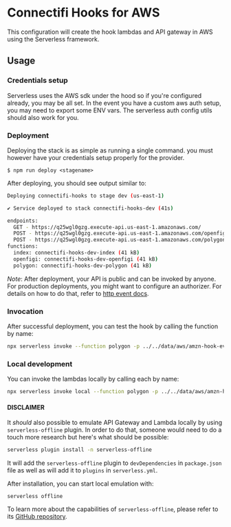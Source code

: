 # Connectifi Hooks for AWS

This configuration will create the hook lambdas and API gateway in AWS using the Serverless framework.

## Usage

### Credentials setup

Serverless uses the AWS sdk under the hood so if you're configured already, you may be all set.  In the event you have a custom aws auth setup, you may need to export some ENV vars.  The serverless auth config utils should also work for you.

### Deployment

Deploying the stack is as simple as running a single command.  you must however have your credentials setup properly for the provider.

```
$ npm run deploy <stagename>
```

After deploying, you should see output similar to:

```bash
Deploying connectifi-hooks to stage dev (us-east-1)

✔ Service deployed to stack connectifi-hooks-dev (41s)

endpoints:
  GET - https://q25wgl0gzg.execute-api.us-east-1.amazonaws.com/
  POST - https://q25wgl0gzg.execute-api.us-east-1.amazonaws.com/openfigi
  POST - https://q25wgl0gzg.execute-api.us-east-1.amazonaws.com/polygon
functions:
  index: connectifi-hooks-dev-index (41 kB)
  openfigi: connectifi-hooks-dev-openfigi (41 kB)
  polygon: connectifi-hooks-dev-polygon (41 kB)
```

_Note_: After deployment, your API is public and can be invoked by anyone. For production deployments, you might want to configure an authorizer. For details on how to do that, refer to [http event docs](https://www.serverless.com/framework/docs/providers/aws/events/apigateway/).

### Invocation

After successful deployment, you can test the hook by calling the function by name:

```bash
npx serverless invoke --function polygon -p ../../data/aws/amzn-hook-event.json
```

### Local development

You can invoke the lambdas locally by calling each by name:

```bash
npx serverless invoke local --function polygon -p ../../data/aws/amzn-hook-event.json
```

#### DISCLAIMER

It *should* also possible to emulate API Gateway and Lambda locally by using `serverless-offline` plugin. In order to do that, someone would need to do a touch more research but here's what should be possible:

```bash
serverless plugin install -n serverless-offline
```

It will add the `serverless-offline` plugin to `devDependencies` in `package.json` file as well as will add it to `plugins` in `serverless.yml`.

After installation, you can start local emulation with:

```
serverless offline
```

To learn more about the capabilities of `serverless-offline`, please refer to its [GitHub repository](https://github.com/dherault/serverless-offline).
